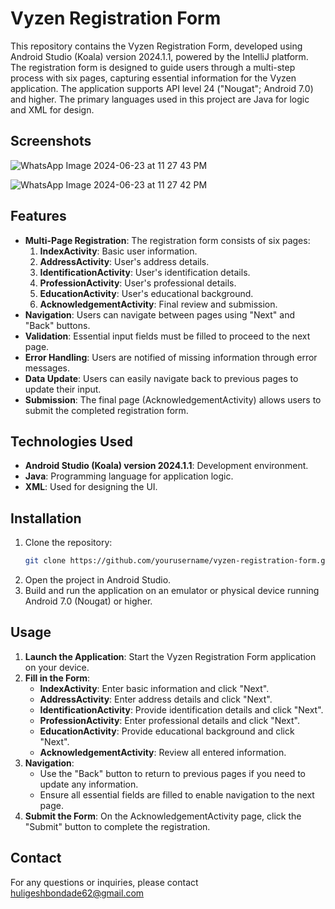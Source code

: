 # Vyzen Registration Form

This repository contains the Vyzen Registration Form, developed using Android Studio (Koala) version 2024.1.1, powered by the IntelliJ platform. The registration form is designed to guide users through a multi-step process with six pages, capturing essential information for the Vyzen application. The application supports API level 24 ("Nougat"; Android 7.0) and higher. The primary languages used in this project are Java for logic and XML for design.

## Screenshots

![WhatsApp Image 2024-06-23 at 11 27 43 PM](https://github.com/HuligeshBondade/VYZEN-Registration-Form/assets/107861136/a74e4016-5577-450f-a171-f762c198877c)

![WhatsApp Image 2024-06-23 at 11 27 42 PM](https://github.com/HuligeshBondade/VYZEN-Registration-Form/assets/107861136/4f71142c-bdba-4bc6-a774-2b5a5b67a3bd)


## Features

- **Multi-Page Registration**: The registration form consists of six pages:
  1. **IndexActivity**: Basic user information.
  2. **AddressActivity**: User's address details.
  3. **IdentificationActivity**: User's identification details.
  4. **ProfessionActivity**: User's professional details.
  5. **EducationActivity**: User's educational background.
  6. **AcknowledgementActivity**: Final review and submission.
- **Navigation**: Users can navigate between pages using "Next" and "Back" buttons.
- **Validation**: Essential input fields must be filled to proceed to the next page.
- **Error Handling**: Users are notified of missing information through error messages.
- **Data Update**: Users can easily navigate back to previous pages to update their input.
- **Submission**: The final page (AcknowledgementActivity) allows users to submit the completed registration form.

## Technologies Used

- **Android Studio (Koala) version 2024.1.1**: Development environment.
- **Java**: Programming language for application logic.
- **XML**: Used for designing the UI.

## Installation

1. Clone the repository:
   ```bash
   git clone https://github.com/yourusername/vyzen-registration-form.git
   ```
2. Open the project in Android Studio.
3. Build and run the application on an emulator or physical device running Android 7.0 (Nougat) or higher.

## Usage

1. **Launch the Application**: Start the Vyzen Registration Form application on your device.
2. **Fill in the Form**:
   - **IndexActivity**: Enter basic information and click "Next".
   - **AddressActivity**: Enter address details and click "Next".
   - **IdentificationActivity**: Provide identification details and click "Next".
   - **ProfessionActivity**: Enter professional details and click "Next".
   - **EducationActivity**: Provide educational background and click "Next".
   - **AcknowledgementActivity**: Review all entered information.
3. **Navigation**:
   - Use the "Back" button to return to previous pages if you need to update any information.
   - Ensure all essential fields are filled to enable navigation to the next page.
4. **Submit the Form**: On the AcknowledgementActivity page, click the "Submit" button to complete the registration.

## Contact

For any questions or inquiries, please contact huligeshbondade62@gmail.com

